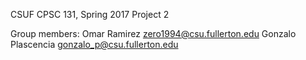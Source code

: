 CSUF CPSC 131, Spring 2017
Project 2

Group members:
Omar Ramirez zero1994@csu.fullerton.edu
Gonzalo Plascencia gonzalo_p@csu.fullerton.edu
